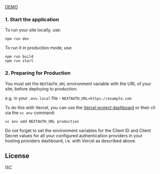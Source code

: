 
[DEMO](https://next-auth-for-learn-english.vercel.app)

### 1. Start the application

To run your site locally, use:

```
npm run dev
```

To run it in production mode, use:

```
npm run build
npm run start
```

### 2. Preparing for Production

You must set the `NEXTAUTH_URL` environment variable with the URL of your site, before deploying to production.

e.g. in your `.env.local` file - `NEXTAUTH_URL=https://example.com`

To do this with Vercel, you can use the [Vercel project dashboard](https://vercel.com/dashboard) or their cli via the `vc env` command:

```
vc env add NEXTAUTH_URL production
```

Do not forget to set the environment variables for the Client ID and Client Secret values for all your configured authentication providers in your hosting providers dashboard, i.e. with Vercel as described above.

## License

ISC

